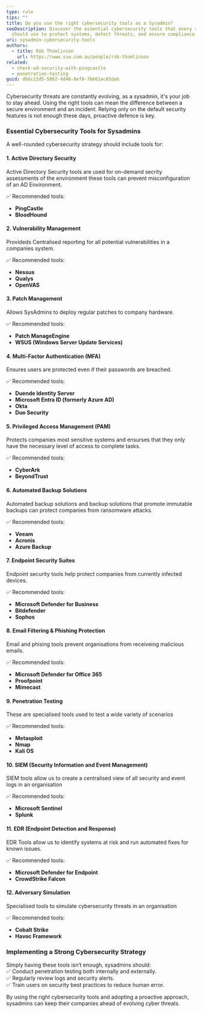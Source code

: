 ```yaml
---
type: rule
tips: ""
title: Do you use the right cybersecurity tools as a Sysadmin?
seoDescription: Discover the essential cybersecurity tools that every sysadmin
  should use to protect systems, detect threats, and ensure compliance.
uri: sysadmin-cybersecurity-tools
authors:
  - title: Rob Thomlinson
    url: https://www.ssw.com.au/people/rob-thomlinson
related:
  - check-ad-security-with-pingcastle
  - penetration-testing
guid: d6dc22d5-5862-4d46-8ef6-7b661ac65dab
---
```


Cybersecurity threats are constantly evolving, as a sysadmin, it's your job to stay ahead. Using the right tools can mean the difference between a secure environment and an incident. Relying only on the default security features is not enough these days, proactive defence is key.

<!--endintro-->

### Essential Cybersecurity Tools for Sysadmins

A well-rounded cybersecurity strategy should include tools for:

#### 1. **Active Directory Security**

Active Directory Security tools are used for on-demand secrity assessments of the environment these tools can prevent misconfiguration of an AD Environment.

✅ Recommended tools:

* **PingCastle**
* **BloodHound**

#### 2. **Vulnerability Management**

Provideds Centralised reporting for all potential vulnerabilities in a companies system.

✅ Recommended tools:

* **Nessus**
* **Qualys**
* **OpenVAS**

#### 3. **Patch Management**

Allows SysAdmins to deploy regular patches to company hardware.

✅ Recommended tools:

* **Patch ManageEngine**
* **WSUS (Windows Server Update Services)**

#### 4. **Multi-Factor Authentication (MFA)**

Ensures users are protected even if their passwords are breached.

✅ Recommended tools:

* **Duende Identity Server**
* **Microsoft Entra ID (formerly Azure AD)**
* **Okta**
* **Duo Security**

#### 5. **Privileged Access Management (PAM)**

Protects companies most sensitive systems and ensurses that they only have the necessary level of access to complete tasks.

✅ Recommended tools:

* **CyberArk**
* **BeyondTrust**

#### 6. **Automated Backup Solutions**

Automated backup solutions and backup solutions that promote immutable backups can protect companies from ransomware attacks.

✅ Recommended tools:

* **Veeam**
* **Acronis**
* **Azure Backup**

#### 7. **Endpoint Security Suites**

Endpoint security tools help protect companies from currently infected devices.

✅ Recommended tools:

* **Microsoft Defender for Business**
* **Bitdefender**
* **Sophos**

#### 8. **Email Filtering & Phishing Protection**

Email and phising tools prevent organisations from receiveing malicious emails.

✅ Recommended tools:

* **Microsoft Defender for Office 365**
* **Proofpoint**
* **Mimecast**

#### 9. **Penetration Testing**

These are specialised tools used to test a wide variety of scenarios

✅ Recommended tools:

* **Metasploit**
* **Nmap**
* **Kali OS**

#### 10. **SIEM (Security Information and Event Management)**

SIEM tools allow us to create a centralised view of all security and event logs in an organisation

✅ Recommended tools:

* **Microsoft Sentinel**
* **Splunk**

#### 11. **EDR (Endpoint Detection and Response)**

EDR Tools allow us to identify systems at risk and run automated fixes for known issues.

✅ Recommended tools:

* **Microsoft Defender for Endpoint**
* **CrowdStrike Falcon**

#### 12. **Adversary Simulation**

Specialised tools to simulate cybersecurity threats in an organisation

✅ Recommended tools:

* **Cobalt Strike**
* **Havoc Framework**

### Implementing a Strong Cybersecurity Strategy

Simply having these tools isn’t enough, sysadmins should:\
✅ Conduct penetration testing both internally and externally.\
✅ Regularly review logs and security alerts.\
✅ Train users on security best practices to reduce human error.

By using the right cybersecurity tools and adopting a proactive approach, sysadmins can keep their companies ahead of evolving cyber threats.
